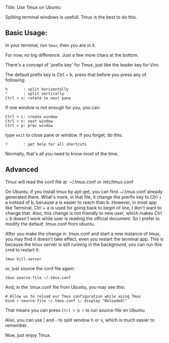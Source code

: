 Title: Use Tmux on Ubuntu

Spliting terminal windows is usefull. Tmux is the best to do this.

## Basic Usage: 
In your terminal, run `tmux`, then you are in it.

For now, no big difference. Just a few more chars at the bottom.

There's a concept of 'prefix key' for Tmux, just like the leader key for Vim.

The default prefix key is Ctrl + b, press that before you press any of following:

	%    	: split horizontally
	"    	: split vertically
	Ctrl + o: rotate to next pane

If one window is not enough for you, you can:

	Ctrl + c: create window
	Ctrl + n: next window
	Ctrl + p: prev window

type `exit` to close pane or window. If you forget, do this:

	?       : get help for all shortcuts

Normally, that's all you need to know most of the time.

## Advanced
Tmux will read the conf file at: ~/.tmux.conf or /etc/tmux.conf

On Ubuntu, if you install tmux by apt-get, you can find ~/.tmux.conf already generated there.
What's more, in that file, it change the prerfix key to Ctrl + a instead of b, because a is easier to reach than b.
However, in most app like Terminal, Ctrl + a is used for going back to begin of line, I don't want to change that. Also, this change is not friendly to new user, which makes Ctrl + b doesn't work while user is reading the official document. So I prefer to modify the default .tmux.conf from ubuntu.

After you make the change in .tmux.conf and start a new instance of tmux, you may find it doesn't take effect, even you restart the terminal app. This is because the tmux server is still running in the background, you can run this cmd to restart it:

	tmux kill-server

or, just source the conf file again:

	tmux source-file ~/.tmux.conf

And, in the .tmux.conf file from Ubuntu, you may see this:

	# Allow us to reload our Tmux configuration while using Tmux
	bind r source-file ~/.tmux.conf \; display "Reloaded!"

That means you can press `Ctrl + b r` to run source-file on Ubuntu.

Also, you can use | and - to split window h or v, which is much easier to remember.

Now, just enjoy Tmux.